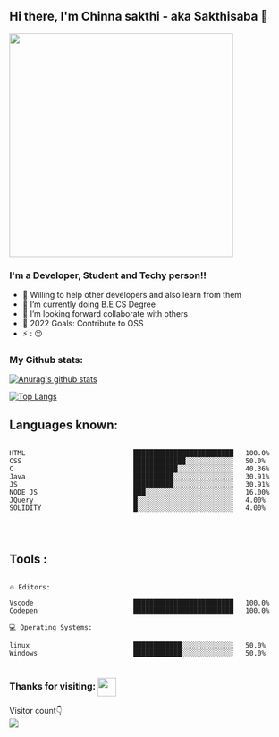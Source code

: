 ## Hi there, I'm Chinna sakthi - aka Sakthisaba 👋

<img src="https://cdn.dribbble.com/users/10549/screenshots/9916149/media/a9dbfea8e23e5b8e23db142528c3bc9f.png" width=400px >


### I'm a Developer, Student and Techy person!!

- 🔭 Willing to help other developers and also learn from them
- 🌱 I’m currently doing B.E CS Degree
- 👯 I’m looking forward collaborate with others
- 🥅 2022 Goals: Contribute to OSS 
- ⚡ : 😉



### My Github stats:

 
<a href="https://github.com/Sakthisaba/github-readme-stats">
  <img align="center" src="https://github-readme-stats.vercel.app/api?username=Sakthisaba&show_icons=true&include_all_commits=true&theme=default" alt="Anurag's github stats" />
</a>

<br />


[![Top Langs](https://github-readme-stats.vercel.app/api/top-langs/?username=Sakthisaba&langs_count=14)](https://github.com/anuraghazra/github-readme-stats)



## Languages known: ##

```text

HTML                           █████████████████████████   100.0% 
CSS                            █████████████░░░░░░░░░░░░   50.0% 
C                              ███████████░░░░░░░░░░░░░░   40.36% 
Java                           ██████████░░░░░░░░░░░░░░░   30.91% 
JS                             ██████████░░░░░░░░░░░░░░░   30.91% 
NODE JS                        ███░░░░░░░░░░░░░░░░░░░░░░   16.00%
JQuery                         █░░░░░░░░░░░░░░░░░░░░░░░░   4.00%
SOLIDITY                       █░░░░░░░░░░░░░░░░░░░░░░░░   4.00%




```

## Tools : ##
```text

🔥 Editors: 

Vscode                         █████████████████████████   100.0%
Codepen                        █████████████████████████   100.0%

💻 Operating Systems: 

linux                          ████████████░░░░░░░░░░░░░   50.0%
Windows                        ████████████░░░░░░░░░░░░░   50.0%


```

### Thanks for visiting: <img align="center" src="https://github.com/rajput2107/rajput2107/blob/master/Assets/Handshake.gif" height="33px" />
 <p> 
   Visitor count👇<br>
  
  <img src="https://profile-counter.glitch.me/Sakthisaba/count.svg" />
 </p>
